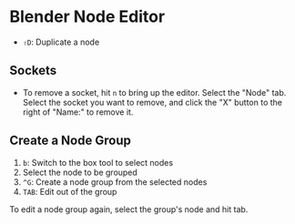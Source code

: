 # Blender Node Editor

- `⇧D`: Duplicate a node

## Sockets

- To remove a socket, hit `n` to bring up the editor. Select the "Node" tab. Select the socket you want to remove, and click the "X" button to the right of "Name:" to remove it.

## Create a Node Group

1. `b`: Switch to the box tool to select nodes
2. Select the node to be grouped
3. `^G`: Create a node group from the selected nodes
4. `TAB`: Edit out of the group

To edit a node group again, select the group's node and hit tab.
